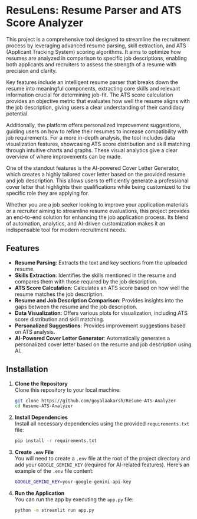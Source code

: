 
# ResuLens: Resume Parser and ATS Score Analyzer

This project is a comprehensive tool designed to streamline the recruitment process by leveraging advanced resume parsing, skill extraction, and ATS (Applicant Tracking System) scoring algorithms. It aims to optimize how resumes are analyzed in comparison to specific job descriptions, enabling both applicants and recruiters to assess the strength of a resume with precision and clarity. 

Key features include an intelligent resume parser that breaks down the resume into meaningful components, extracting core skills and relevant information crucial for determining job-fit. The ATS score calculation provides an objective metric that evaluates how well the resume aligns with the job description, giving users a clear understanding of their candidacy potential.

Additionally, the platform offers personalized improvement suggestions, guiding users on how to refine their resumes to increase compatibility with job requirements. For a more in-depth analysis, the tool includes data visualization features, showcasing ATS score distribution and skill matching through intuitive charts and graphs. These visual analytics give a clear overview of where improvements can be made.

One of the standout features is the AI-powered Cover Letter Generator, which creates a highly tailored cover letter based on the provided resume and job description. This allows users to efficiently generate a professional cover letter that highlights their qualifications while being customized to the specific role they are applying for.

Whether you are a job seeker looking to improve your application materials or a recruiter aiming to streamline resume evaluations, this project provides an end-to-end solution for enhancing the job application process. Its blend of automation, analytics, and AI-driven customization makes it an indispensable tool for modern recruitment needs.

## Features

- **Resume Parsing**: Extracts the text and key sections from the uploaded resume.
- **Skills Extraction**: Identifies the skills mentioned in the resume and compares them with those required by the job description.
- **ATS Score Calculation**: Calculates an ATS score based on how well the resume matches the job description.
- **Resume and Job Description Comparison**: Provides insights into the gaps between the resume and the job description.
- **Data Visualization**: Offers various plots for visualization, including ATS score distribution and skill matching.
- **Personalized Suggestions**: Provides improvement suggestions based on ATS analysis.
- **AI-Powered Cover Letter Generator**: Automatically generates a personalized cover letter based on the resume and job description using AI.

## Installation

1. **Clone the Repository**  
   Clone this repository to your local machine:
   ```bash
   git clone https://github.com/goyalaakarsh/Resume-ATS-Analyzer
   cd Resume-ATS-Analyzer
   ```

2. **Install Dependencies**  
   Install all necessary dependencies using the provided `requirements.txt` file:
   ```bash
   pip install -r requirements.txt
   ```

3. **Create `.env` File**  
   You will need to create a `.env` file at the root of the project directory and add your `GOOGLE_GEMINI_KEY` (required for AI-related features). Here’s an example of the `.env` file content:
   ```bash
   GOOGLE_GEMINI_KEY=your-google-gemini-api-key
   ```

4. **Run the Application**  
   You can run the app by executing the `app.py` file:
   ```bash
   python -m streamlit run app.py
   ```
